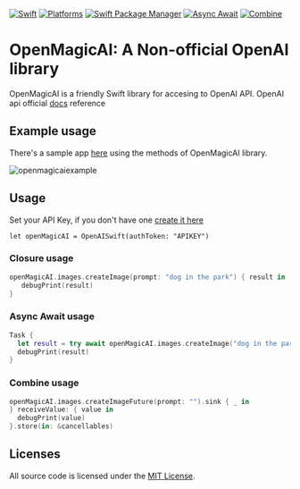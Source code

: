 [![Swift](https://img.shields.io/badge/Swift-5.7_|_5.6_|_5.5-red)](https://img.shields.io/badge/Swift-5.7_|_5.6_|_5.5-red)
[![Platforms](https://img.shields.io/badge/Platforms-macOS_iOS_tvOS_watchOS_Linux_Windows-Green?style=flat-square)](https://img.shields.io/badge/Platforms-macOS_iOS_tvOS_watchOS_Linux_Windows-Green?style=flat-square)
[![Swift Package Manager](https://img.shields.io/badge/Swift_Package_Manager-Compatible-green)](https://img.shields.io/badge/Swift_Package_Manager-Compatible-green)
[![Async Await](https://img.shields.io/badge/Async_Await-Support-blue)](https://img.shields.io/badge/Async_Await-Support-blue)
[![Combine](https://img.shields.io/badge/Combine-Support-blue)](https://img.shields.io/badge/Combine-Support-blue)

# OpenMagicAI: A Non-official OpenAI library

OpenMagicAI is a friendly Swift library for accesing to OpenAI API. OpenAI api official [docs](https://platform.openai.com/docs/introduction) reference

## Example usage

There's a sample app [here](https://github.com/asyncios/OpenMagicAI/tree/master/SampleApp) using the methods of OpenMagicAI library.

![openmagicaiexample](https://user-images.githubusercontent.com/11830293/224493951-b18878f8-953d-478f-b229-22e0c8e7592c.gif)


## Usage

Set your API Key, if you don't have one [create it here](https://platform.openai.com/account/api-keys)

`let openMagicAI = OpenAISwift(authToken: "APIKEY")`

### Closure usage

```swift
openMagicAI.images.createImage(prompt: "dog in the park") { result in
   debugPrint(result)
}
```

### Async Await usage

```swift
Task {
  let result = try await openMagicAI.images.createImage("dog in the park")
  debugPrint(result)
}
```

### Combine usage

```swift
openMagicAI.images.createImageFuture(prompt: "").sink { _ in
} receiveValue: { value in
  debugPrint(value)
}.store(in: &cancellables)
```

## Licenses

All source code is licensed under the [MIT License](https://github.com/asyncios/OpenMagicAI/blob/master/LICENSE).
